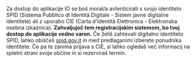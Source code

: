 Za dostop do aplikacije IO se boš moral/a avtenticirati s svojo identiteto SPID (Sistema Pubblico di Identità Digitale - Sistem javne digitalne identitete) ali z uporabo CIE (Carta d'Identità Elettronica - Elektronska osebna izkaznica).
**Zahvaljujoč tem registracijskim sistemom, bo tvoj dostop do aplikacije vedno varen.**
Če želiš zahtevati digitalno identiteto SPID, lahko obiščeš [spid.gov.it](https://www.spid.gov.it) in med predlaganimi izberete ponudnika identitete.
Če pa te zanima prijava s CIE, si lahko ogledaš več informacij na spletni strani svoje občine in si rezerviraš termin.
